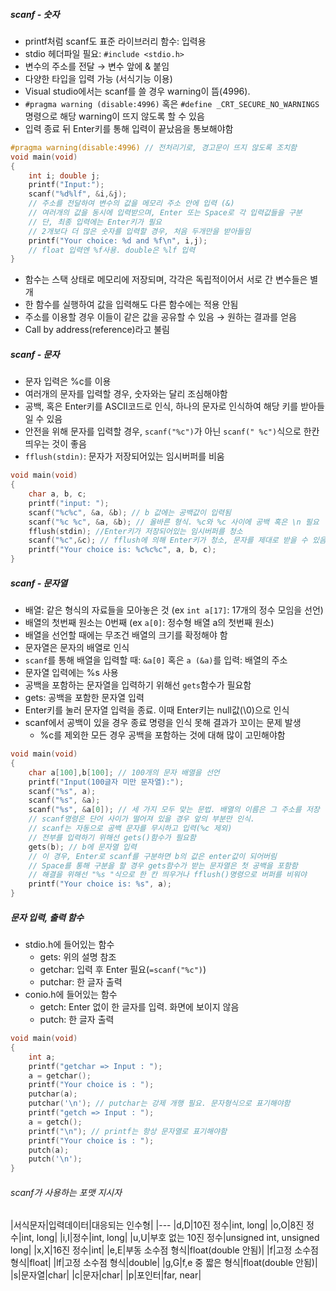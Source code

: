 ##### scanf - 숫자
- printf처럼 scanf도 표준 라이브러리 함수: 입력용
- stdio 헤더파일 필요: `#include <stdio.h>`
- 변수의 주소를 전달 $\rightarrow$ 변수 앞에 & 붙임
- 다양한 타입을 입력 가능 (서식기능 이용)
- Visual studio에서는 scanf를 쓸 경우 warning이 뜸(4996).
 - `#pragma warning (disable:4996)` 혹은 `#define _CRT_SECURE_NO_WARNINGS` 명령으로 해당 warning이 뜨지 않도록 할 수 있음
- 입력 종료 뒤 Enter키를 통해 입력이 끝났음을 통보해야함


```cpp
#pragma warning(disable:4996) // 전처리기로, 경고문이 뜨지 않도록 조치함
void main(void)
{	
	int i; double j;
	printf("Input:");
	scanf("%d%lf", &i,&j); 
    // 주소를 전달하여 변수의 값을 메모리 주소 안에 입력 (&)
    // 여러개의 값을 동시에 입력받으며, Enter 또는 Space로 각 입력값들을 구분
    // 단, 최종 입력에는 Enter키가 필요
    // 2개보다 더 많은 숫자를 입력할 경우, 처음 두개만을 받아들임
	printf("Your choice: %d and %f\n", i,j);
    // float 입력엔 %f사용. double은 %lf 입력
}
```

- 함수는 스택 상태로 메모리에 저장되며, 각각은 독립적이어서 서로 간 변수들은 별개
- 한 함수를 실행하여 값을 입력해도 다른 함수에는 적용 안됨
- 주소를 이용할 경우 이들이 같은 값을 공유할 수 있음 $\rightarrow$ 원하는 결과를 얻음
 - Call by address(reference)라고 불림

##### scanf - 문자
- 문자 입력은 %c를 이용
- 여러개의 문자를 입력할 경우, 숫자와는 달리 조심해야함
 - 공백, 혹은 Enter키를 ASCII코드로 인식, 하나의 문자로 인식하여 해당 키를 받아들일 수 있음
 - 안전을 위해 문자를 입력할 경우, `scanf("%c")`가 아닌 `scanf(" %c")`식으로 한칸 띄우는 것이 좋음
 - `fflush(stdin)`: 문자가 저장되어있는 임시버퍼를 비움

```cpp
void main(void)
{
	char a, b, c;
	printf("input: ");
	scanf("%c%c", &a, &b); // b 값에는 공백값이 입력됨
	scanf("%c %c", &a, &b); // 올바른 형식. %c와 %c 사이에 공백 혹은 \n 필요
    fflush(stdin); //Enter키가 저장되어있는 임시버퍼를 청소
    scanf("%c",&c); // fflush에 의해 Enter키가 청소, 문자를 제대로 받을 수 있음
	printf("Your choice is: %c%c%c", a, b, c);
}
```

##### scanf - 문자열

- 배열: 같은 형식의 자료들을 모아놓은 것 (ex `int a[17]`: 17개의 정수 모임을 선언)
 - 배열의 첫번째 원소는 0번째 (ex `a[0]`: 정수형 배열 a의 첫번째 원소)
 - 배열을 선언할 때에는 무조건 배열의 크기를 확정해야 함
 - 문자열은 문자의 배열로 인식
 - `scanf`를 통해 배열을 입력할 때: `&a[0]` 혹은 `a (&a)`를 입력: 배열의 주소
- 문자열 입력에는 %s 사용
- 공백을 포함하는 문자열을 입력하기 위해선 `gets`함수가 필요함
 - gets: 공백을 포함한 문자열 입력
 - Enter키를 눌러 문자열 입력을 종료. 이때 Enter키는 null값(\0)으로 인식
- scanf에서 공백이 있을 경우 종료 명령을 인식 못해 결과가 꼬이는 문제 발생
	- %c를 제외한 모든 경우 공백을 포함하는 것에 대해 많이 고민해야함

```cpp
void main(void)
{
	char a[100],b[100]; // 100개의 문자 배열을 선언
	printf("Input(100글자 미만 문자열):");
	scanf("%s", a);
	scanf("%s", &a);
	scanf("%s", &a[0]); // 세 가지 모두 맞는 문법. 배열의 이름은 그 주소를 저장
	// scanf명령은 단어 사이가 떨어져 있을 경우 앞의 부분만 인식. 
	// scanf는 자동으로 공백 문자를 무시하고 입력(%c 제외)
	// 전부를 입력하기 위해선 gets()함수가 필요함
	gets(b); // b에 문자열 입력
	// 이 경우, Enter로 scanf를 구분하면 b의 값은 enter값이 되어버림
    // Space를 통해 구분을 할 경우 gets함수가 받는 문자열은 첫 공백을 포함함
	// 해결을 위해선 "%s "식으로 한 칸 띄우거나 fflush()명령으로 버퍼를 비워야
	printf("Your choice is: %s", a);
}
```
##### 문자 입력, 출력 함수
- stdio.h에 들어있는 함수
	- gets: 위의 설명 참조
	- getchar: 입력 후 Enter 필요(`=scanf("%c")`)
	- putchar: 한 글자 출력
- conio.h에 들어있는 함수
	- getch: Enter 없이 한 글자를 입력. 화면에 보이지 않음
	- putch: 한 글자 출력

```cpp
void main(void)
{
	int a;
	printf("getchar => Input : ");
	a = getchar();
	printf("Your choice is : ");
	putchar(a);
	putchar('\n'); // putchar는 강제 개행 필요. 문자형식으로 표기해야함
	printf("getch => Input : ");
	a = getch();
	printf("\n"); // printf는 항상 문자열로 표기해야함
	printf("Your choice is : ");
	putch(a);
	putch('\n');
}
```
###### scanf가 사용하는 포맷 지시자
|서식문자|입력데이터|대응되는 인수형|
|---
|d,D|10진 정수|int, long|
|o,O|8진 정수|int, long|
|i,I|정수|int, long|
|u,U|부호 없는 10진 정수|unsigned int, unsigned long|
|x,X|16진 정수|int|
|e,E|부동 소수점 형식|float(double 안됨)|
|f|고정 소수점 형식|float|
|lf|고정 소수점 형식|double|
|g,G|f,e 중 짧은 형식|float(double 안됨)|
|s|문자열|char|
|c|문자|char|
|p|포인터|far, near|

















